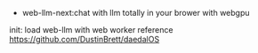 - web-llm-next:chat with llm totally in your brower with webgpu

init: load web-llm with web worker reference https://github.com/DustinBrett/daedalOS